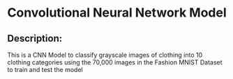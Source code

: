 # Convolutional Neural Network Model

## Description: 
This is a CNN Model to classify grayscale images of clothing into 10 clothing categories using the 70,000 images in the Fashion MNIST Dataset to train and test the model
